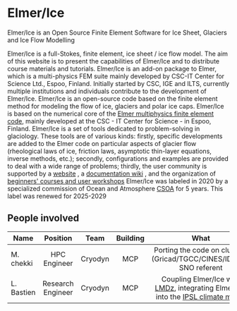 
# Elmer/Ice

Elmer/Ice is an Open Source Finite Element Software for Ice Sheet, Glaciers and Ice Flow Modelling

Elmer/Ice is a full-Stokes, finite element, ice sheet / ice flow model. The aim of this website is to present the capabilities of Elmer/Ice and to distribute course materials and tutorials.
Elmer/Ice is an add-on package to Elmer, which is a multi-physics FEM suite mainly developed by CSC-IT Center for Science Ltd., Espoo, Finland. Initially started by CSC,  IGE and ILTS, currently multiple institutions and individuals contribute to the development of Elmer/Ice.
Elmer/Ice is an open-source code based on the finite element method for modeling the flow of ice, glaciers and polar ice caps.
Elmer/Ice is based on the numerical core of the [Elmer multiphysics finite element code](https://www.elmerfem.org/blog/), mainly developed at the CSC - IT Center for Science - in Espoo, Finland.
Elmer/Ice is a set of tools dedicated to problem-solving in glaciology. These tools are of various kinds: firstly, specific developments are added to the Elmer code on particular aspects of glacier flow (rheological laws of ice, friction laws, asymptotic thin-layer equations, inverse methods, etc.); secondly, configurations and examples are provided to deal with a wide range of problems; thirdly, the user community is supported by a [website](http://elmerice.elmerfem.org/) , a [documentation wiki](http://elmerfem.org/elmerice/wiki/doku.php)  , and the organization of [beginners' courses and user workshops](http://elmerfem.org/elmerice/wiki/doku.php?id=courses:courses)
Elmer/Ice was labeled in 2020  by  a specialized commission of Ocean and Atmosphere [CSOA](https://www.insu.cnrs.fr/en/person/specialized-commission-ocean-atmosphere-csoa)  for 5 years. This label was renewed for 2025-2029

##  People involved

|   Name       |  Position         |  Team            |  Building          | What                                                 |
| -------------|:-----------------:|:----------------:|:------------------:|:----------------------------------------------------:|
| M. chekki    | HPC Engineer      | Cryodyn          |    MCP             | Porting the code on clusters (Gricad/TGCC/CINES/IDRIS)+ SNO referent |
| L. Bastien   | Research Engineer | Cryodyn          |    MCP             | Coupling Elmer/Ice with [LMDz](https://lmdz.lmd.jussieu.fr/), integrating Elmer/Ice into the [IPSL climate model](https://forge.ipsl.fr/igcmg_doc/wiki/Doc) |
